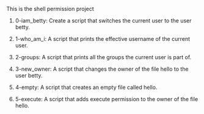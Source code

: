 This is the shell permission project

1. 0-iam_betty: Create a script that switches the current user to the user betty.

2. 1-who_am_i: A script that prints the effective username of the current user.

3. 2-groups: A script that prints all the groups the current user is part of.

4. 3-new_owner: A script that changes the owner of the file hello to the user betty.

5. 4-empty: A script that creates an empty file called hello.

6. 5-execute: A script that adds execute permission to the owner of the file hello.
